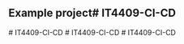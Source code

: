 ## Example project#   I T 4 4 0 9 - C I - C D  
 #   I T 4 4 0 9 - C I - C D  
 #   I T 4 4 0 9 - C I - C D  
 #   I T 4 4 0 9 - C I - C D  
 